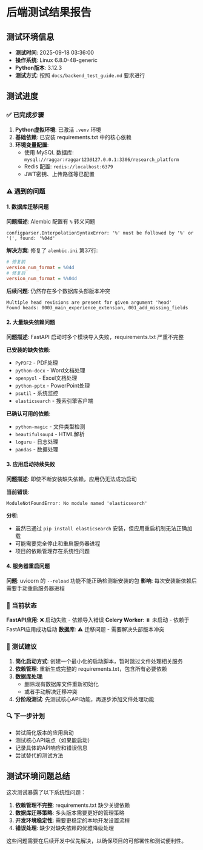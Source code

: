 # 后端测试结果报告

## 测试环境信息
- **测试时间**: 2025-09-18 03:36:00
- **操作系统**: Linux 6.8.0-48-generic
- **Python版本**: 3.12.3
- **测试方式**: 按照 `docs/backend_test_guide.md` 要求进行

## 测试进度

### ✅ 已完成步骤

1. **Python虚拟环境**: 已激活 `.venv` 环境
2. **基础依赖**: 已安装 requirements.txt 中的核心依赖
3. **环境变量配置**:
   - 使用 MySQL 数据库: `mysql://raggar:raggar123@127.0.0.1:3306/research_platform`
   - Redis 配置: `redis://localhost:6379`
   - JWT密钥、上传路径等已配置

### ⚠️ 遇到的问题

#### 1. 数据库迁移问题
**问题描述**: Alembic 配置有 `%` 转义问题
```
configparser.InterpolationSyntaxError: '%' must be followed by '%' or '(', found: '%04d'
```

**解决方案**: 修复了 `alembic.ini` 第37行:
```ini
# 修复前
version_num_format = %04d
# 修复后
version_num_format = %%04d
```

**后续问题**: 仍然存在多个数据库头部版本冲突
```
Multiple head revisions are present for given argument 'head'
Found heads: 0003_main_experience_extension, 001_add_missing_fields
```

#### 2. 大量缺失依赖问题
**问题描述**: FastAPI 启动时多个模块导入失败，requirements.txt 严重不完整

**已安装的缺失依赖**:
- `PyPDF2` - PDF处理
- `python-docx` - Word文档处理
- `openpyxl` - Excel文档处理
- `python-pptx` - PowerPoint处理
- `psutil` - 系统监控
- `elasticsearch` - 搜索引擎客户端

**已确认可用的依赖**:
- `python-magic` - 文件类型检测
- `beautifulsoup4` - HTML解析
- `loguru` - 日志处理
- `pandas` - 数据处理

#### 3. 应用启动持续失败
**问题描述**: 即使不断安装缺失依赖，应用仍无法成功启动

**当前错误**:
```
ModuleNotFoundError: No module named 'elasticsearch'
```

**分析**:
- 虽然已通过 `pip install elasticsearch` 安装，但应用重启机制无法正确加载
- 可能需要完全停止和重启服务器进程
- 项目的依赖管理存在系统性问题

#### 4. 服务器重启问题
**问题**: uvicorn 的 `--reload` 功能不能正确检测新安装的包
**影响**: 每次安装新依赖后需要手动重启服务器进程

### 🚧 当前状态

**FastAPI应用**: ❌ 启动失败 - 依赖导入错误
**Celery Worker**: ⏸️ 未启动 - 依赖于FastAPI应用成功启动
**数据库**: ⚠️ 迁移问题 - 需要解决头部版本冲突

### 📝 测试建议

1. **简化启动方式**: 创建一个最小化的启动脚本，暂时跳过文件处理相关服务
2. **依赖管理**: 重新生成完整的 requirements.txt，包含所有必要依赖
3. **数据库处理**:
   - 删除现有数据库文件重新初始化
   - 或者手动解决迁移冲突
4. **分阶段测试**: 先测试核心API功能，再逐步添加文件处理功能

### 🔍 下一步计划

- 尝试简化版本的应用启动
- 测试核心API端点（如果能启动）
- 记录具体的API响应和错误信息
- 尝试替代的测试方法

## 测试环境问题总结

这次测试暴露了以下系统性问题：

1. **依赖管理不完整**: requirements.txt 缺少关键依赖
2. **数据库迁移策略**: 多头版本需要更好的管理策略
3. **开发环境稳定性**: 需要更稳定的本地开发设置流程
4. **错误处理**: 缺少对缺失依赖的优雅降级处理

这些问题需要在后续开发中优先解决，以确保项目的可部署性和测试便利性。
